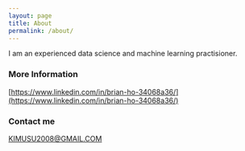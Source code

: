 ```yaml
---
layout: page
title: About
permalink: /about/
---
```


I am an experienced data science and machine learning practisioner.

### More Information

[https://www.linkedin.com/in/brian-ho-34068a36/](https://www.linkedin.com/in/brian-ho-34068a36/)

### Contact me

[KIMUSU2008@GMAIL.COM](mailto:KIMUSU2008@GMAIL.COM)
